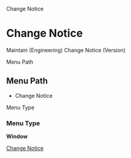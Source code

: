 
Change Notice
# Change Notice


Maintain (Engineering) Change Notice (Version)

Menu Path
## Menu Path



- Change Notice

Menu Type
### Menu Type

**Window**


[Change Notice](functional-guide/window/window-change-notice.md)